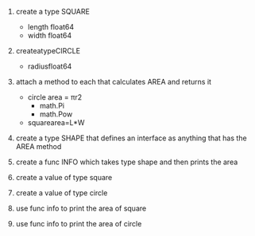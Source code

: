 1. create a type SQUARE
    - length float64
    - width float64
 
2. createatypeCIRCLE
    - radiusfloat64
3. attach a method to each that calculates AREA and returns it
    - circle area = πr2
        * math.Pi
        * math.Pow
    - squarearea=L*W
4. create a type SHAPE that defines an interface as anything that has the AREA method
5. create a func INFO which takes type shape and then prints the area
6. create a value of type square
7. create a value of type circle
8. use func info to print the area of square
9. use func info to print the area of circle